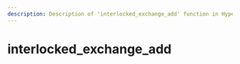 ```yaml
---
description: Description of 'interlocked_exchange_add' function in HyperDbg Scripts
---
```


# interlocked\_exchange\_add

